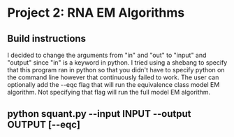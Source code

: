# Project 2: RNA EM Algorithms

## Build instructions
I decided to change the arguments from "in" and "out" to "input" and "output" since "in" is a keyword in python. I tried using a shebang to specify that this program ran in python so that you didn't have to specify python on the command line however that continuously failed to work. 
The user can optionally add the --eqc flag that will run the equivalence class model EM algorithm. Not specifying that flag will run the full model EM algorithm. 
## python squant.py --input INPUT --output OUTPUT [--eqc]
